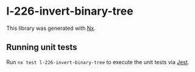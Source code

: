 # l-226-invert-binary-tree

This library was generated with [Nx](https://nx.dev).

## Running unit tests

Run `nx test l-226-invert-binary-tree` to execute the unit tests via [Jest](https://jestjs.io).

